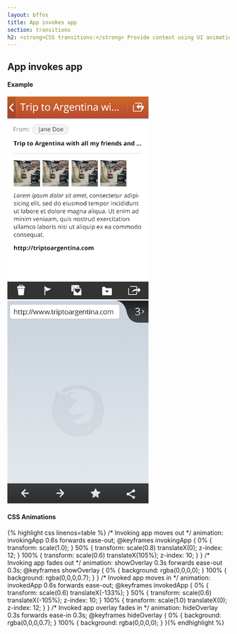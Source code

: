 ```yaml
---
layout: bffos
title: App invokes app
section: transitions
h2: <strong>CSS transitions:</strong> Provide context using UI animations
---
```


## App invokes app

<section class="transition">
  <h4>Example</h4>
  <article id="example-invoke" class="phone-frame">
    <section class="full frame dark">
      <div class="play">
        <span class="glow"></span>
        <span class="shape"></span>
      </div>
      <div class="statusbar"></div>
      <div class="apps-container">
        <div id="invoke-app-1" class="app">
          <div class="overlay"></div>
          <img src="../images/transitions/email.png" alt="app background"/>
        </div>
        <div id="invoke-app-2" class="app">
          <div class="overlay"></div>
          <img src="../images/transitions/browser.png" alt="app background"/>
        </div>
      </div>
    </section>
  </article>
</section>

<h4>CSS Animations</h4>
{% highlight css linenos=table %}
/* Invoking app moves out */
animation: invokingApp 0.6s forwards ease-out;
@keyframes invokingApp {
  0%   { transform: scale(1.0); }
  50%  { transform: scale(0.8) translateX(0);    z-index: 12; }
  100% { transform: scale(0.6) translateX(105%); z-index: 10; }
}
/* Invoking app fades out */
animation: showOverlay 0.3s forwards ease-out 0.3s;
@keyframes showOverlay {
  0%   { background: rgba(0,0,0,0); }
  100% { background: rgba(0,0,0,0.7); }
}
/* Invoked app moves in */
animation: invokedApp 0.6s forwards ease-out;
@keyframes invokedApp {
  0%   { transform: scale(0.6) translateX(-133%); }
  50%  { transform: scale(0.6) translateX(-105%); z-index: 10; }
  100% { transform: scale(1.0) translateX(0);     z-index: 12; }
}
/* Invoked app overlay fades in */
animation: hideOverlay 0.3s forwards ease-in 0.3s;
@keyframes hideOverlay {
  0%   { background: rgba(0,0,0,0.7); }
  100% { background: rgba(0,0,0,0); }
}{% endhighlight %}
